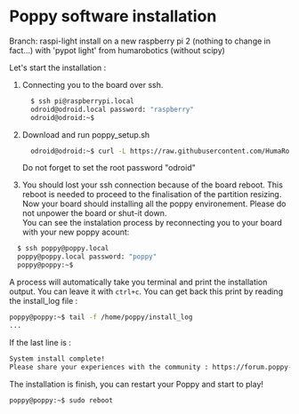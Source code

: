 Poppy software installation
===========================

Branch: raspi-light
install on a new raspberry pi 2 (nothing to change in fact...) with 'pypot light' from humarobotics (without scipy)


Let's start the installation :

 1. Connecting you to the board over ssh.
    ```bash
      $ ssh pi@raspberrypi.local
      odroid@odroid.local password: "raspberry"
      odroid@odroid:~$
    ```

 2. Download and run poppy_setup.sh
    ```bash
      odroid@odroid:~$ curl -L https://raw.githubusercontent.com/HumaRobotics/poppy_install/raspi-light/poppy_setup.sh | sudo bash
    ```
    Do not forget to set the root password "odroid"

 3. You should lost your ssh connection because of the board reboot. This reboot is needed to proceed to the finalisation of the partition resizing. Now your board should installing all the poppy environement. Please do not unpower the board or shut-it down.  
 You can see the instalation process by reconnecting you to your board with your new poppy acount:
```bash
  $ ssh poppy@poppy.local
  poppy@poppy.local password: "poppy"
  poppy@poppy:~$
```
  A process will automatically take you terminal and print the installation output. You can leave it with `ctrl+c`. You can get back this print by reading the install_log file :
```bash
poppy@poppy:~$ tail -f /home/poppy/install_log
...
```
If the last line is :
```bash
System install complete!
Please share your experiences with the community : https://forum.poppy-project.org/
```
The installation is finish, you can restart your Poppy and start to play!
```bash
poppy@poppy:~$ sudo reboot
```

